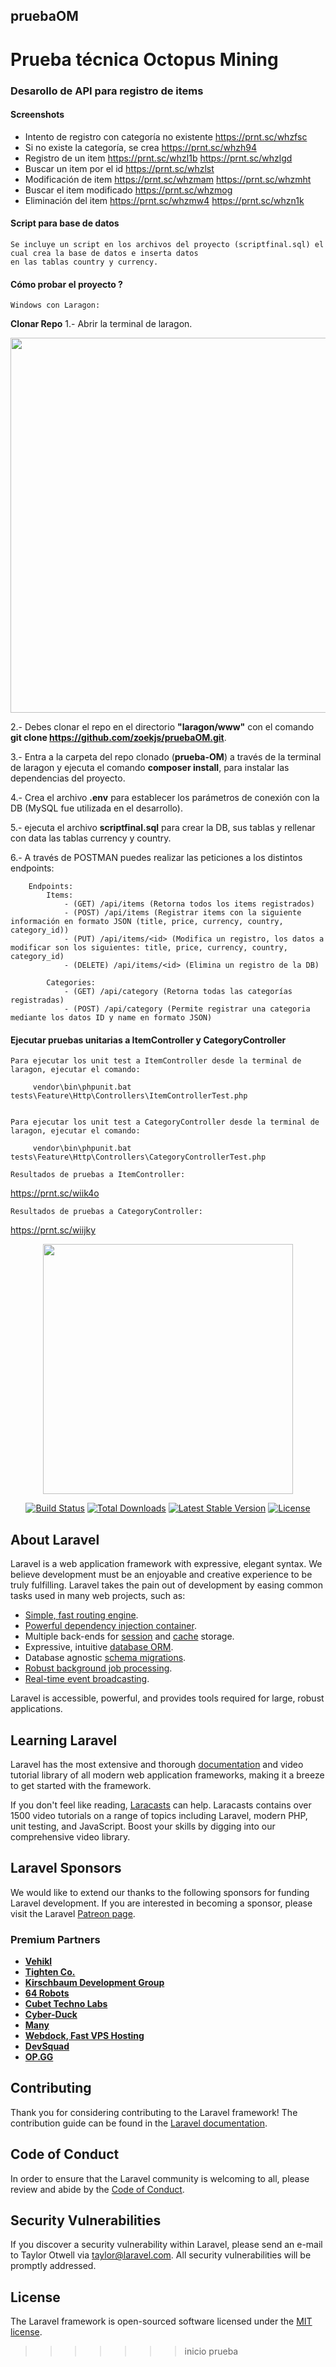 ## pruebaOM
Prueba técnica Octopus Mining
=======
### Desarollo de API para registro de items

#### Screenshots
    
   * Intento de registro con categoría no existente
       https://prnt.sc/whzfsc
   * Si no existe la categoría, se crea
       https://prnt.sc/whzh94    
   * Registro de un item
       https://prnt.sc/whzl1b
       https://prnt.sc/whzlgd
   * Buscar un item por el id
       https://prnt.sc/whzlst
   * Modificación de item
       https://prnt.sc/whzmam
       https://prnt.sc/whzmht
   * Buscar el item modificado
       https://prnt.sc/whzmog
   * Eliminación del item
       https://prnt.sc/whzmw4
       https://prnt.sc/whzn1k
        
#### Script para base de datos
```
Se incluye un script en los archivos del proyecto (scriptfinal.sql) el cual crea la base de datos e inserta datos
en las tablas country y currency.
```
#### Cómo probar el proyecto ?

`Windows con Laragon: `

**Clonar Repo**
1.- Abrir la terminal de laragon.

<p align="center"><img src="https://1.bp.blogspot.com/-sOqvnuCNOrM/XRI2bsTlMNI/AAAAAAAAmio/S7jnL4uPR_kmhoEGV9Ry7lbFPcQ_3JI8QCLcBGAs/s1600/paso8.png" width="600"></p>

2.- Debes clonar el repo en el directorio **"laragon/www"** con el comando **git clone https://github.com/zoekjs/pruebaOM.git**.

3.- Entra a la carpeta del repo clonado (**prueba-OM**) a través de la terminal de laragon y ejecuta el comando **composer install**, para instalar las dependencias del proyecto.

4.- Crea el archivo **.env** para establecer los parámetros de conexión con la DB (MySQL fue utilizada en el desarrollo).

5.- ejecuta el archivo **scriptfinal.sql** para crear la DB, sus tablas y rellenar con data las tablas currency y country.

6.- A través de POSTMAN puedes realizar las peticiones a los distintos endpoints:
```
    Endpoints:
        Items:
            - (GET) /api/items (Retorna todos los items registrados)
            - (POST) /api/items (Registrar items con la siguiente información en formato JSON (title, price, currency, country, category_id))
            - (PUT) /api/items/<id> (Modifica un registro, los datos a modificar son los siguientes: title, price, currency, country, category_id)
            - (DELETE) /api/items/<id> (Elimina un registro de la DB)
            
        Categories:
            - (GET) /api/category (Retorna todas las categorías registradas)
            - (POST) /api/category (Permite registrar una categoria mediante los datos ID y name en formato JSON)
```

#### Ejecutar pruebas unitarias a ItemController y CategoryController

```
Para ejecutar los unit test a ItemController desde la terminal de laragon, ejecutar el comando:

     vendor\bin\phpunit.bat tests\Feature\Http\Controllers\ItemControllerTest.php
     

Para ejecutar los unit test a CategoryController desde la terminal de laragon, ejecutar el comando:

     vendor\bin\phpunit.bat tests\Feature\Http\Controllers\CategoryControllerTest.php
```

 `Resultados de pruebas a ItemController: `
    
   https://prnt.sc/wiik4o
    
 `Resultados de pruebas a CategoryController: `
    
   https://prnt.sc/wiijky

<p align="center"><a href="https://laravel.com" target="_blank"><img src="https://raw.githubusercontent.com/laravel/art/master/logo-lockup/5%20SVG/2%20CMYK/1%20Full%20Color/laravel-logolockup-cmyk-red.svg" width="400"></a></p>

<p align="center">
<a href="https://travis-ci.org/laravel/framework"><img src="https://travis-ci.org/laravel/framework.svg" alt="Build Status"></a>
<a href="https://packagist.org/packages/laravel/framework"><img src="https://poser.pugx.org/laravel/framework/d/total.svg" alt="Total Downloads"></a>
<a href="https://packagist.org/packages/laravel/framework"><img src="https://poser.pugx.org/laravel/framework/v/stable.svg" alt="Latest Stable Version"></a>
<a href="https://packagist.org/packages/laravel/framework"><img src="https://poser.pugx.org/laravel/framework/license.svg" alt="License"></a>
</p>

## About Laravel

Laravel is a web application framework with expressive, elegant syntax. We believe development must be an enjoyable and creative experience to be truly fulfilling. Laravel takes the pain out of development by easing common tasks used in many web projects, such as:

- [Simple, fast routing engine](https://laravel.com/docs/routing).
- [Powerful dependency injection container](https://laravel.com/docs/container).
- Multiple back-ends for [session](https://laravel.com/docs/session) and [cache](https://laravel.com/docs/cache) storage.
- Expressive, intuitive [database ORM](https://laravel.com/docs/eloquent).
- Database agnostic [schema migrations](https://laravel.com/docs/migrations).
- [Robust background job processing](https://laravel.com/docs/queues).
- [Real-time event broadcasting](https://laravel.com/docs/broadcasting).

Laravel is accessible, powerful, and provides tools required for large, robust applications.

## Learning Laravel

Laravel has the most extensive and thorough [documentation](https://laravel.com/docs) and video tutorial library of all modern web application frameworks, making it a breeze to get started with the framework.

If you don't feel like reading, [Laracasts](https://laracasts.com) can help. Laracasts contains over 1500 video tutorials on a range of topics including Laravel, modern PHP, unit testing, and JavaScript. Boost your skills by digging into our comprehensive video library.

## Laravel Sponsors

We would like to extend our thanks to the following sponsors for funding Laravel development. If you are interested in becoming a sponsor, please visit the Laravel [Patreon page](https://patreon.com/taylorotwell).

### Premium Partners

- **[Vehikl](https://vehikl.com/)**
- **[Tighten Co.](https://tighten.co)**
- **[Kirschbaum Development Group](https://kirschbaumdevelopment.com)**
- **[64 Robots](https://64robots.com)**
- **[Cubet Techno Labs](https://cubettech.com)**
- **[Cyber-Duck](https://cyber-duck.co.uk)**
- **[Many](https://www.many.co.uk)**
- **[Webdock, Fast VPS Hosting](https://www.webdock.io/en)**
- **[DevSquad](https://devsquad.com)**
- **[OP.GG](https://op.gg)**

## Contributing

Thank you for considering contributing to the Laravel framework! The contribution guide can be found in the [Laravel documentation](https://laravel.com/docs/contributions).

## Code of Conduct

In order to ensure that the Laravel community is welcoming to all, please review and abide by the [Code of Conduct](https://laravel.com/docs/contributions#code-of-conduct).

## Security Vulnerabilities

If you discover a security vulnerability within Laravel, please send an e-mail to Taylor Otwell via [taylor@laravel.com](mailto:taylor@laravel.com). All security vulnerabilities will be promptly addressed.

## License

The Laravel framework is open-sourced software licensed under the [MIT license](https://opensource.org/licenses/MIT).
>>>>>>> inicio prueba
